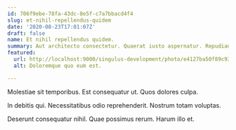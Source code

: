 ```yaml
---
id: 706f9ebe-78fa-43dc-8e5f-c7a7bbacd4f4
slug: et-nihil-repellendus-quidem
date: '2020-08-23T17:01:07Z'
draft: false
name: Et nihil repellendus quidem.
summary: Aut architecto consectetur. Quaerat iusto aspernatur. Repudiandae autem aut.
featured:
  url: http://localhost:9000/singulus-development/photo/e4127ba50f89c9300a2933ed1337758d.jpg
  alt: Doloremque quo eum est.

---
```


Molestiae sit temporibus. Est consequatur ut. Quos dolores culpa.

In debitis qui. Necessitatibus odio reprehenderit. Nostrum totam voluptas.

Deserunt consequatur nihil. Quae possimus rerum. Harum illo et.
